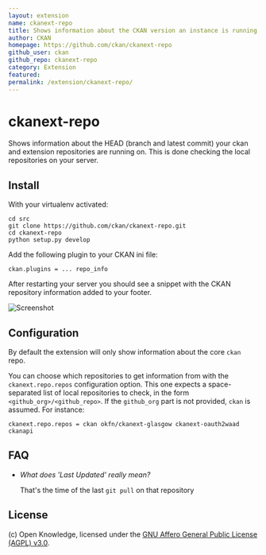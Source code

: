 ```yaml
---
layout: extension
name: ckanext-repo
title: Shows information about the CKAN version an instance is running. Mostly useful for development sites.
author: CKAN
homepage: https://github.com/ckan/ckanext-repo
github_user: ckan
github_repo: ckanext-repo
category: Extension
featured: 
permalink: /extension/ckanext-repo/
---
```



ckanext-repo
============

Shows information about the HEAD (branch and latest commit) your ckan and
extension repositories are running on. This is done checking the local
repositories on your server.

## Install

With your virtualenv activated:

    cd src
    git clone https://github.com/ckan/ckanext-repo.git
    cd ckanext-repo
    python setup.py develop


Add the following plugin to your CKAN ini file:

    ckan.plugins = ... repo_info

After restarting your server you should see a snippet with the CKAN repository
information added to your footer.

![Screenshot](http://i.imgur.com/pUWRYdE.png)


## Configuration

By default the extension will only show information about the core `ckan` repo.

You can choose which repositories to get information from with the
`ckanext.repo.repos` configuration option. This one expects a space-separated
list of local repositories to check, in the form `<github_org>/<github_repo>`.
If the `github_org` part is not provided, `ckan` is assumed. For instance:

    ckanext.repo.repos = ckan okfn/ckanext-glasgow ckanext-oauth2waad ckanapi


## FAQ

* *What does 'Last Updated' really mean?*

  That's the time of the last `git pull` on that repository

## License

(c) Open Knowledge, licensed under the [GNU Affero General Public License (AGPL) v3.0](http://www.fsf.org/licensing/licenses/agpl-3.0.html).
 



